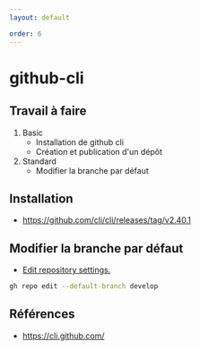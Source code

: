 ```yaml
---
layout: default

order: 6
---
```


# github-cli

## Travail à faire 

1. Basic
   - Installation de github cli
   - Création et publication d'un dépôt
2. Standard
   - Modifier la branche par défaut 

## Installation 
- https://github.com/cli/cli/releases/tag/v2.40.1

## Modifier la branche par défaut 

- [Edit repository settings.](https://cli.github.com/manual/gh_repo_edit)

```bash
gh repo edit --default-branch develop
```

## Références 
- https://cli.github.com/